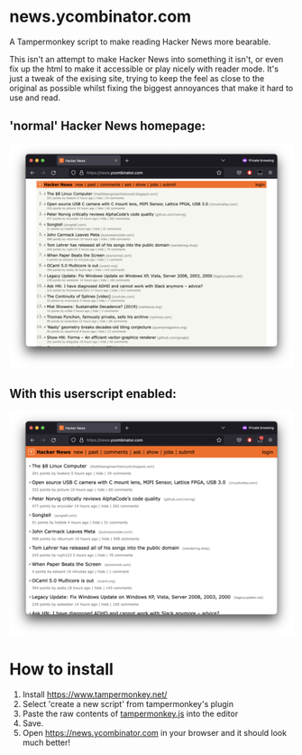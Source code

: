 # news.ycombinator.com

A Tampermonkey script to make reading Hacker News more bearable.

This isn't an attempt to make Hacker News into something it isn't, or even fix up the html to make it accessible or play nicely with reader mode. 
It's just a tweak of the exising site, trying to keep the feel as close to the original as possible whilst fixing the biggest annoyances that make it hard to use and read. 

## 'normal' Hacker News homepage:
![Hacker News homepage before](docs/news-before.png)

## With this userscript enabled:
![Hacker News homepage after](docs/news-after.png)

# How to install

1. Install https://www.tampermonkey.net/
2. Select 'create a new script' from tampermonkey's plugin
3. Paste the raw contents of [tampermonkey.js](https://raw.githubusercontent.com/mgladdish/website-customisations/main/news.ycombinator.com/tampermonkey.js) into the editor
4. Save.
5. Open https://news.ycombinator.com in your browser and it should look much better!
